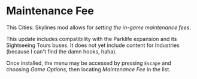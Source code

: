 # Maintenance Fee
This Cities: Skylines mod allows for _setting the in-game maintenance fees_.

This update includes compatibility with the Parklife expansion and its Sightseeing Tours buses. It does not yet include content for Industries (because I can't find the damn hooks, haha).

Once installed, the menu may be accessed by pressing `Escape` and choosing _Game Options_, then locating _Maintenance Fee_ in the list. 
